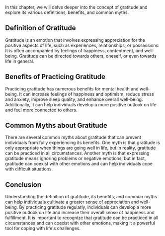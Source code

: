 
In this chapter, we will delve deeper into the concept of gratitude and explore its various definitions, benefits, and common myths.

Definition of Gratitude
-----------------------

Gratitude is an emotion that involves expressing appreciation for the positive aspects of life, such as experiences, relationships, or possessions. It is often accompanied by feelings of happiness, contentment, and well-being. Gratitude can be directed towards others, oneself, or even towards life in general.

Benefits of Practicing Gratitude
--------------------------------

Practicing gratitude has numerous benefits for mental health and well-being. It can increase feelings of happiness and optimism, reduce stress and anxiety, improve sleep quality, and enhance overall well-being. Additionally, it can help individuals develop a more positive outlook on life and feel more connected to others.

Common Myths about Gratitude
----------------------------

There are several common myths about gratitude that can prevent individuals from fully experiencing its benefits. One myth is that gratitude is only appropriate when things are going well in life, but in reality, gratitude can be practiced in all circumstances. Another myth is that expressing gratitude means ignoring problems or negative emotions, but in fact, gratitude can coexist with other emotions and can help individuals cope with difficult situations.

Conclusion
----------

Understanding the definition of gratitude, its benefits, and common myths can help individuals cultivate a greater sense of appreciation and well-being. By practicing gratitude regularly, individuals can develop a more positive outlook on life and increase their overall sense of happiness and fulfillment. It is important to recognize that gratitude can be practiced in all circumstances and can coexist with other emotions, making it a powerful tool for coping with life's challenges.
